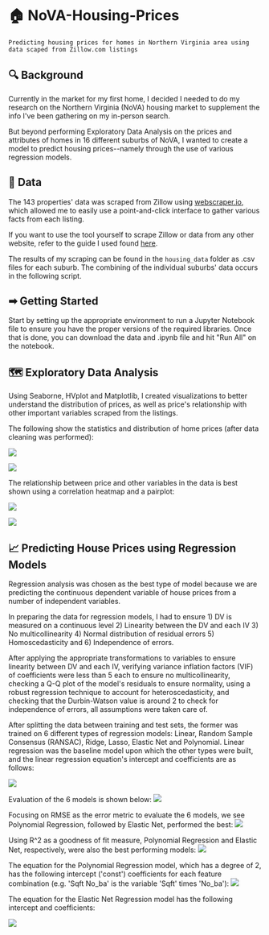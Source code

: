# 🏠 NoVA-Housing-Prices
```
Predicting housing prices for homes in Northern Virginia area using data scaped from Zillow.com listings
```
## 🔍 Background
Currently in the market for my first home, I decided I needed to do my research on the Northern Virginia (NoVA) housing market to supplement the info I've been gathering on my in-person search.

But beyond performing Exploratory Data Analysis on the prices and attributes of homes in 16 different suburbs of NoVA, I wanted to create a model to predict housing prices--namely through the use of various regression models.

## 🔢 Data
The 143 properties' data was scraped from Zillow using [webscraper.io](https://webscraper.io/), which allowed me to easily use a point-and-click interface to gather various facts from each listing.

If you want to use the tool yourself to scrape Zillow or data from any other website, refer to the guide I used found [here](https://medium.com/fortune-for-future/how-to-scrape-zillow-data-for-free-without-writing-any-code-be2ac698e604).

The results of my scraping can be found in the `housing_data` folder as .csv files for each suburb. The combining of the individual suburbs' data occurs in the following script.

## ➡ Getting Started
Start by setting up the appropriate environment to run a Jupyter Notebook file to ensure you have the proper versions of the required libraries. Once that is done, you can download the data and .ipynb file and hit "Run All" on the notebook.

## 🗺 Exploratory Data Analysis
Using Seaborne, HVplot and Matplotlib, I created visualizations to better understand the distribution of prices, as well as price's relationship with other important variables scraped from the listings.

The following show the statistics and distribution of home prices (after data cleaning was performed):

![](housing_charts/price_description.jpg)

![](housing_charts/price_histogram.jpg)

The relationship between price and other variables in the data is best shown using a correlation heatmap and a pairplot:

![](housing_charts/heatmap.jpg)

![](housing_charts/pairplot.jpg)

## 📈 Predicting House Prices using Regression Models
Regression analysis was chosen as the best type of model because we are predicting the continuous dependent variable of house prices from a number of independent variables.

In preparing the data for regression models, I had to ensure 1) DV is measured on a continuous level 2) Linearity between the DV and each IV 3) No multicollinearity 4) Normal distribution of residual errors 5) Homoscedasticity and 6) Independence of errors.

After applying the appropriate transformations to variables to ensure linearity between DV and each IV, verifying variance inflation factors (VIF) of coefficients were less than 5 each to ensure no multicollinearity, checking a Q-Q plot of the model's residuals to ensure normality, using a robust regression technique to account for heteroscedasticity, and checking that the Durbin-Watson value is around 2 to check for independence of errors, all assumptions were taken care of.

After splitting the data between training and test sets, the former was trained on 6 different types of regression models: Linear, Random Sample Consensus (RANSAC), Ridge, Lasso, Elastic Net and Polynomial. Linear regression was the baseline model upon which the other types were built, and the linear regression equation's intercept and coefficients are as follows:

![](housing_charts/linreg_coefficients.jpg)

Evaluation of the 6 models is shown below:
![](housing_charts/model_evaluation.jpg)

Focusing on RMSE as the error metric to evaluate the 6 models, we see Polynomial Regression, followed by Elastic Net, performed the best:
![](housing_charts/RMSE_scores.jpg)

Using R^2 as a goodness of fit measure, Polynomial Regression and Elastic Net, respectively, were also the best performing models:
![](housing_charts/R2_square.jpg)

The equation for the Polynomial Regression model, which has a degree of 2, has the following intercept ('const') coefficients for each feature combination (e.g. 'Sqft No_ba' is the variable 'Sqft' times 'No_ba'):
![](housing_charts/polyreg_coefficients.jpg)

The equation for the Elastic Net Regression model has the following intercept and coefficients:

![](housing_charts/elasticnet_coefficients.jpg)
